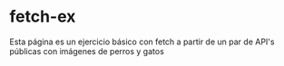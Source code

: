 # fetch-ex

Esta página es un ejercicio básico con fetch a partir de un par de API's públicas con imágenes de perros y gatos
